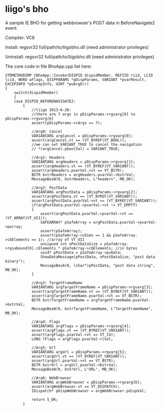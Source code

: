 liigo's bho
===========

A sample IE BHO for getting webbrowser's POST data in BeforeNavigate2 event.

Compiler: VC6

Install: regsvr32 full/path/to/liigobho.dll (need administrator privileges)

Uninstall: regsvr32 full/path/to/liigobho.dll (need administrator privileges)

The core code in file BhoApp.cpp list here:

	STDMETHODIMP CBhoApp::Invoke(DISPID dispidMember, REFIID riid, LCID lcid, WORD wFlags, DISPPARAMS *pDispParams, VARIANT *pvarResult, EXCEPINFO *pExcepInfo, UINT *puArgErr)
	{
		switch(dispidMember)
		{
		case DISPID_BEFORENAVIGATE2:
			{
				//liigo 2013-6-26:
				//there are 7 args in pDispParams->rgvarg[0] to pDispParams->rgvarg[6]
				assert(pDispParams->cArgs == 7);

				//Arg0: Cancel
				VARIANTARG argCancel = pDispParams->rgvarg[0];
				assert(argCancel.vt == (VT_BYREF|VT_BOOL));
				//we can set VARIANT_TRUE to cancel the navigation
				// *(argCancel.pboolVal) = VARIANT_TRUE;

				//Arg1: Headers
				VARIANTARG argHeaders = pDispParams->rgvarg[1];
				assert(argHeaders.vt == (VT_BYREF|VT_VARIANT));
				assert(argHeaders.pvarVal->vt == VT_BSTR);
				BSTR bstrHeaders = argHeaders.pvarVal->bstrVal;
				MessageBoxW(0, bstrHeaders, L"headers", MB_OK);

				//Arg2: PostData
				VARIANTARG argPostData = pDispParams->rgvarg[2];
				assert(argPostData.vt == (VT_BYREF|VT_VARIANT));
				assert(argPostData.pvarVal->vt == (VT_BYREF|VT_VARIANT));
				if(argPostData.pvarVal->pvarVal->vt != VT_EMPTY)
				{
					assert(argPostData.pvarVal->pvarVal->vt == (VT_ARRAY|VT_UI1));
					SAFEARRAY* pSafeArray = argPostData.pvarVal->pvarVal->parray;
					assert(pSafeArray);
					assert(pSafeArray->cDims == 1 && pSafeArray->cbElements == 1); //array of VT_UI1
					unsigned int nPostDataSize = pSafeArray->rgsabound[0].cElements * pSafeArray->cbElements; //in bytes
					void* pPostData = pSafeArray->pvData;
					ShowDataMessage(pPostData, nPostDataSize, "post data binary");
					MessageBoxA(0, (char*)pPostData, "post data string", MB_OK);
				}

				//Arg3: TargetFrameName
				VARIANTARG argTargetFrameName = pDispParams->rgvarg[3];
				assert(argTargetFrameName.vt == (VT_BYREF|VT_VARIANT));
				assert(argTargetFrameName.pvarVal->vt == VT_BSTR);
				BSTR bstrTargetFrameName = argTargetFrameName.pvarVal->bstrVal;
				MessageBoxW(0, bstrTargetFrameName, L"TargetFrameName", MB_OK);

				//Arg4: Flags
				VARIANTARG argFlags = pDispParams->rgvarg[4];
				assert(argFlags.vt == (VT_BYREF|VT_VARIANT));
				assert(argFlags.pvarVal->vt == VT_I4);
				LONG lFlags = argFlags.pvarVal->lVal;

				//Arg5: Url
				VARIANTARG argUrl = pDispParams->rgvarg[5];
				assert(argUrl.vt == (VT_BYREF|VT_VARIANT));
				assert(argUrl.pvarVal->vt == VT_BSTR);
				BSTR bstrUrl = argUrl.pvarVal->bstrVal;
				MessageBoxW(0, bstrUrl, L"URL", MB_OK);

				//Arg6: WebBrowser
				VARIANTARG argWebBrowser = pDispParams->rgvarg[6];
				assert(argWebBrowser.vt == VT_DISPATCH);
				IDispatch* pDispWebBrowser = argWebBrowser.pdispVal;

				return S_OK;
			}
